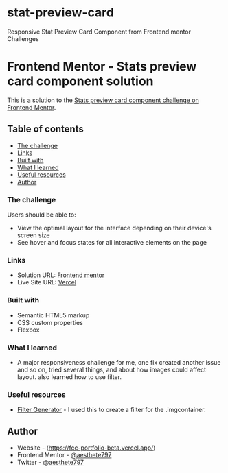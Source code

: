 # stat-preview-card
Responsive Stat Preview Card Component from Frontend mentor Challenges


# Frontend Mentor - Stats preview card component solution

This is a solution to the [Stats preview card component challenge on Frontend Mentor](https://www.frontendmentor.io/challenges/stats-preview-card-component-8JqbgoU62). 

## Table of contents

  - [The challenge](#the-challenge)
  - [Links](#links)
  - [Built with](#built-with)
  - [What I learned](#what-i-learned)
  - [Useful resources](#useful-resources)
- [Author](#author)



### The challenge

Users should be able to:

- View the optimal layout for the interface depending on their device's screen size
- See hover and focus states for all interactive elements on the page

### Links

- Solution URL: [Frontend mentor](https://www.frontendmentor.io/solutions/responsive-stat-preview-card-component--n58RRNBK1)
- Live Site URL: [Vercel](https://stat-preview-card-five.vercel.app/)

### Built with

- Semantic HTML5 markup
- CSS custom properties
- Flexbox

### What I learned
- A major responsiveness challenge for me, one fix created another issue and so on, tried several things, and about how images could affect layout. also learned how to use filter. 

### Useful resources

- [Filter Generator](https://www.cssfiltergenerator.com/) - I used this to create a filter for the .imgcontainer.


## Author

- Website - (https://fcc-portfolio-beta.vercel.app/)
- Frontend Mentor - [@aesthete797](https://www.frontendmentor.io/profile/aesthete797)
- Twitter - [@aesthete797](https://twitter.com/Aesthete797?t=muygWB05vQALbcxVjiDZKw&s=09)
